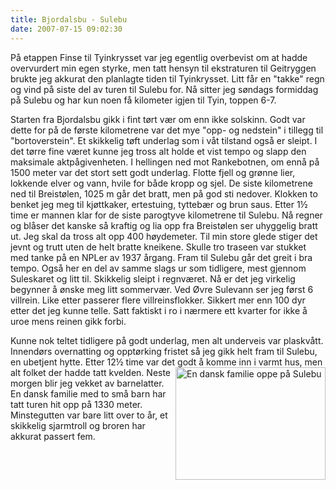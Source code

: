 ```yaml
---
title: Bjordalsbu - Sulebu
date: 2007-07-15 09:02:30
---
```


På etappen Finse til Tyinkrysset var jeg egentlig overbevist om at hadde overvurdert min egen styrke, men tatt hensyn til ekstraturen til Geitryggen brukte jeg akkurat den planlagte tiden til Tyinkrysset. Litt får en "takke" regn og vind på siste del av turen til Sulebu for. Nå sitter jeg søndags formiddag på Sulebu og har kun noen få kilometer igjen til Tyin, toppen 6-7.

Starten fra Bjordalsbu gikk i fint tørt vær om enn ikke solskinn. Godt var dette for på de første kilometrene var det mye "opp- og nedstein" i tillegg til "bortoverstein". Et skikkelig tøft underlag som i våt tilstand også er sleipt. I det tørre fine været kunne jeg tross alt holde et vist tempo og slapp den maksimale aktpågivenheten.  I hellingen ned mot Rankebotnen, om ennå på 1500 meter var det stort sett godt underlag. Flotte fjell og grønne lier, lokkende elver og vann, hvile for både kropp og sjel. De siste kilometrene ned til Breistølen, 1025 m går det bratt, men på god sti  nedover. Klokken to benket jeg meg til kjøttkaker, ertestuing, tyttebær og brun saus. Etter 1½ time er mannen klar for de siste parogtyve  kilometrene til Sulebu. Nå regner og blåser det kanske så kraftig og lia opp fra Breistølen ser uhyggelig bratt ut. Jeg skal da tross alt opp 400 høydemeter. Til min store glede stiger det jevnt og trutt uten de helt bratte kneikene. Skulle tro traseen var stukket med tanke på en NPLer av 1937 årgang. Fram til Sulebu går det greit i bra tempo. Også her en del av samme slags ur som tidligere, mest gjennom Suleskaret og litt til. Skikkelig sleipt i regnværet. Nå er det jeg virkelig begynner å ønske meg litt sommervær. Ved Øvre Sulevann ser jeg først 6 villrein. Like etter passerer flere villreinsflokker. Sikkert mer enn 100 dyr etter det jeg kunne telle. Satt faktiskt i ro i nærmere ett kvarter for ikke å uroe mens reinen gikk forbi.

Kunne nok teltet tidligere på godt underlag, men alt underveis var plaskvått. Innendørs overnatting og opptørking fristet så jeg gikk helt fram til Sulebu, en ubetjent hytte. Etter 12½ time var det godt å komme inn i varmt hus, men alt folket der hadde tatt kvelden. <a href="http://www.flickr.com/photos/gisle/827521953/"><img align="right" src="http://farm2.static.flickr.com/1177/827521953_bc20078c16_m.jpg" width="240" height="180" alt="En dansk familie oppe på Sulebu" /></a>Neste morgen blir jeg vekket av barnelatter. En dansk familie med to små barn har tatt turen hit opp på 1330 meter. Minstegutten var bare litt over to år,  et skikkelig sjarmtroll og broren har akkurat passert fem.
